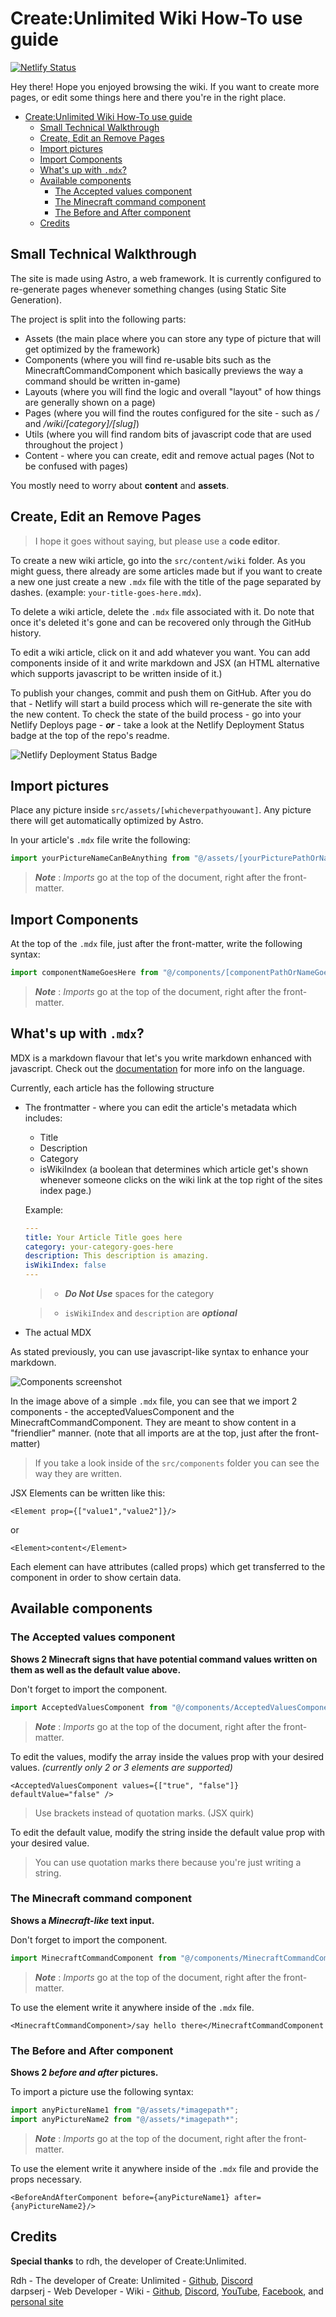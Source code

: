 # Create:Unlimited Wiki How-To use guide

[![Netlify Status](https://api.netlify.com/api/v1/badges/868f3c3a-3d7b-4798-89a4-adfa0d2da3d5/deploy-status)](https://app.netlify.com/sites/create-unlimited-wiki/deploys)

Hey there! Hope you enjoyed browsing the wiki. If you want to create more pages, or edit some things here and there you're in the right place.

- [Create:Unlimited Wiki How-To use guide](#createunlimited-wiki-how-to-use-guide)
  - [Small Technical Walkthrough](#small-technical-walkthrough)
  - [Create, Edit an Remove Pages](#create-edit-an-remove-pages)
  - [Import pictures](#import-pictures)
  - [Import Components](#import-components)
  - [What's up with `.mdx`?](#whats-up-with-mdx)
  - [Available components](#available-components)
    - [The Accepted values component](#the-accepted-values-component)
    - [The Minecraft command component](#the-minecraft-command-component)
    - [The Before and After component](#the-before-and-after-component)
  - [Credits](#credits)

## Small Technical Walkthrough

The site is made using Astro, a web framework. It is currently configured to re-generate pages whenever something changes (using Static Site Generation).

The project is split into the following parts:

- Assets (the main place where you can store any type of picture that will get optimized by the framework)
- Components (where you will find re-usable bits such as the MinecraftCommandComponent which basically previews the way a command should be written in-game)
- Layouts (where you will find the logic and overall "layout" of how things are generally shown on a page)
- Pages (where you will find the routes configured for the site - such as _/_ and _/wiki/[category]/[slug]_)
- Utils (where you will find random bits of javascript code that are used throughout the project )
- Content - where you can create, edit and remove actual pages (Not to be confused with pages)

You mostly need to worry about **content** and **assets**.

## Create, Edit an Remove Pages

> I hope it goes without saying, but please use a **code editor**.

To create a new wiki article, go into the `src/content/wiki` folder. As you might guess, there already are some articles made but if you want to create a new one just create a new `.mdx` file with the title of the page separated by dashes. (example: `your-title-goes-here.mdx`).

To delete a wiki article, delete the `.mdx` file associated with it. Do note that once it's deleted it's gone and can be recovered only through the GitHub history.

To edit a wiki article, click on it and add whatever you want. You can add components inside of it and write markdown and JSX (an HTML alternative which supports javascript to be written inside of it.)

To publish your changes, commit and push them on GitHub. After you do that - Netlify will start a build process which will re-generate the site with the new content. To check the state of the build process - go into your Netlify Deploys page - **_or_** - take a look at the Netlify Deployment Status badge at the top of the repo's readme.

![Netlify Deployment Status Badge](/src/assets/readme/deployment-status-badges.png)

## Import pictures

Place any picture inside `src/assets/[whicheverpathyouwant]`. Any picture there will get automatically optimized by Astro.

In your article's `.mdx` file write the following:

```javascript
import yourPictureNameCanBeAnything from "@/assets/[yourPicturePathOrName]";
```

> **_Note_** : _Imports_ go at the top of the document, right after the front-matter.

## Import Components

At the top of the `.mdx` file, just after the front-matter, write the following syntax:

```javascript
import componentNameGoesHere from "@/components/[componentPathOrNameGoesHere]":
```

> **_Note_** : _Imports_ go at the top of the document, right after the front-matter.

## What's up with `.mdx`?

MDX is a markdown flavour that let's you write markdown enhanced with javascript. Check out the [documentation](https://mdxjs.com/docs/) for more info on the language.

Currently, each article has the following structure

- The frontmatter - where you can edit the article's metadata which includes:

  - Title
  - Description
  - Category
  - isWikiIndex (a boolean that determines which article get's shown whenever someone clicks on the wiki link at the top right of the sites index page.)

  Example:

  ```YAML
  ---
  title: Your Article Title goes here
  category: your-category-goes-here
  description: This description is amazing.
  isWikiIndex: false
  ---
  ```

  > - **_Do Not Use_** spaces for the category

  > - `isWikiIndex` and `description` are **_optional_**

- The actual MDX

As stated previously, you can use javascript-like syntax to enhance your markdown.

![Components screenshot](/src/assets/readme/component-screenshot.png)

In the image above of a simple `.mdx` file, you can see that we import 2 components - the acceptedValuesComponent and the MinecraftCommandComponent. They are meant to show content in a "friendlier" manner. (note that all imports are at the top, just after the front-matter)

> If you take a look inside of the `src/components` folder you can see the way they are written.

JSX Elements can be written like this:

```
<Element prop={["value1","value2"]}/>
```

or

```
<Element>content</Element>
```

Each element can have attributes (called props) which get transferred to the component in order to show certain data.

## Available components

### The Accepted values component

**Shows 2 Minecraft signs that have potential command values written on them as well as the default value above.**

Don't forget to import the component.

```javascript
import AcceptedValuesComponent from "@/components/AcceptedValuesComponent.astro";
```

> **_Note_** : _Imports_ go at the top of the document, right after the front-matter.

To edit the values, modify the array inside the values prop with your desired values. _(currently only 2 or 3 elements are supported)_

```
<AcceptedValuesComponent values={["true", "false"]} defaultValue="false" />
```

> Use brackets instead of quotation marks. (JSX quirk)

To edit the default value, modify the string inside the default value prop with your desired value.

> You can use quotation marks there because you're just writing a string.

### The Minecraft command component

**Shows a _Minecraft-like_ text input.**

Don't forget to import the component.

```javascript
import MinecraftCommandComponent from "@/components/MinecraftCommandComponent.astro";
```

> **_Note_** : _Imports_ go at the top of the document, right after the front-matter.

To use the element write it anywhere inside of the `.mdx` file.

```
<MinecraftCommandComponent>/say hello there</MinecraftCommandComponent
```

### The Before and After component

**Shows 2 _before and after_ pictures.**

To import a picture use the following syntax:

```javascript
import anyPictureName1 from "@/assets/*imagepath*";
import anyPictureName2 from "@/assets/*imagepath*";
```

> **_Note_** : _Imports_ go at the top of the document, right after the front-matter.

To use the element write it anywhere inside of the `.mdx` file and provide the props necessary.

```
<BeforeAndAfterComponent before={anyPictureName1} after={anyPictureName2}/>
```

## Credits

**Special thanks** to rdh, the developer of Create:Unlimited.

Rdh - The developer of Create: Unlimited - [Github](https://github.com/rhysdh540), [Discord](https://discord.gg/GeGm3DRDWY)  
darpserj - Web Developer - Wiki - [Github](https://github.com/darpserj), [Discord](https://discordapp.com/users/772008166674006027), [YouTube](https://www.youtube.com/@DariusP.webdev), [Facebook](https://www.facebook.com/dariuspopa.dev), and [personal site](https://dariuspopa.dev/?utm_source=Github&utm_medium=Create%3A+Unlimited+Wiki&utm_content=credits)

